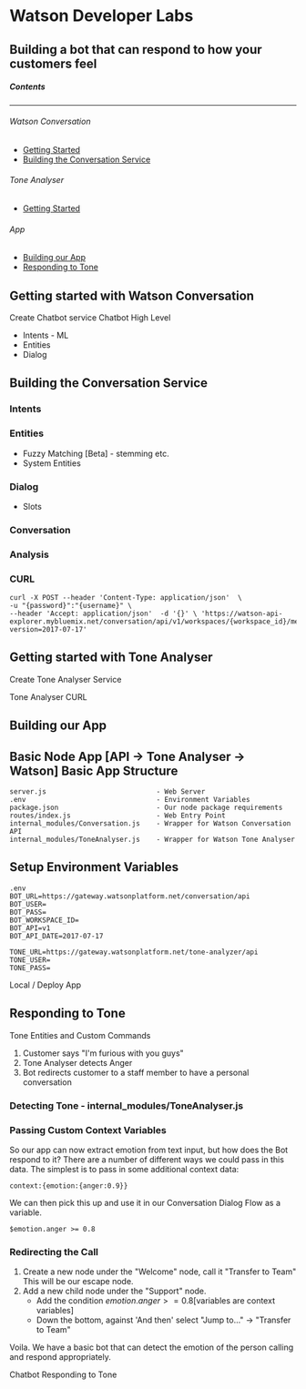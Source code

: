 # Watson Developer Labs
## Building a bot that can respond to how your customers feel

##### Contents
-----
###### Watson Conversation
- [Getting Started](#getting-started-conversation)
- [Building the Conversation Service](#building-conversation)

###### Tone Analyser
- [Getting Started](#getting-started-toneanalyser)

###### App
- [Building our App](#building-app)
- [Responding to Tone](#responding-to-tone)

<a name="geting-started-conversation"/>

## Getting started with Watson Conversation
Create Chatbot service
Chatbot High Level
- Intents - ML
- Entities
- Dialog

<a name="building-conversation"/>

## Building the Conversation Service
### Intents
### Entities
- Fuzzy Matching [Beta] - stemming etc.
- System Entities
### Dialog
- Slots
### Conversation
### Analysis
### CURL
```
curl -X POST --header 'Content-Type: application/json'  \
-u "{password}":"{username}" \
--header 'Accept: application/json'  -d '{}' \ 'https://watson-api-explorer.mybluemix.net/conversation/api/v1/workspaces/{workspace_id}/message?version=2017-07-17'
```

<a name="getting-started-toneanalyser" />

## Getting started with Tone Analyser
Create Tone Analyser Service

Tone Analyser
CURL

<a name="building-app" />

## Building our App
Basic Node App [API -> Tone Analyser -> Watson]
Basic App Structure
------
```
server.js                           - Web Server
.env                                - Environment Variables
package.json                        - Our node package requirements
routes/index.js                     - Web Entry Point
internal_modules/Conversation.js    - Wrapper for Watson Conversation API
internal_modules/ToneAnalyser.js    - Wrapper for Watson Tone Analyser
```

Setup Environment Variables
------
```
.env
BOT_URL=https://gateway.watsonplatform.net/conversation/api
BOT_USER=
BOT_PASS=
BOT_WORKSPACE_ID=
BOT_API=v1
BOT_API_DATE=2017-07-17

TONE_URL=https://gateway.watsonplatform.net/tone-analyzer/api
TONE_USER=
TONE_PASS=
```

Local / Deploy App

<a name="responding-to-tone" />

## Responding to Tone
Tone Entities and Custom Commands
1. Customer says "I'm furious with you guys"
2. Tone Analyser detects Anger
3. Bot redirects customer to a staff member to have a personal conversation

### Detecting Tone - internal_modules/ToneAnalyser.js

### Passing Custom Context Variables
So our app can now extract emotion from text input, but how does the Bot respond to it? There are a number of different ways we could pass in this data. The simplest is to pass in some additional context data:

`context:{emotion:{anger:0.9}}`

We can then pick this up and use it in our Conversation Dialog Flow as a variable.

```
$emotion.anger >= 0.8
```

### Redirecting the Call
1. Create a new node under the "Welcome" node, call it "Transfer to Team"
This will be our escape node.
2. Add a new child node under the "Support" node.
    - Add the condition $emotion.anger >= 0.8 [$variables are context variables]
    - Down the bottom, against 'And then' select "Jump to..." -> "Transfer to Team"

Voila. We have a basic bot that can detect the emotion of the person calling and respond appropriately.





Chatbot Responding to Tone
